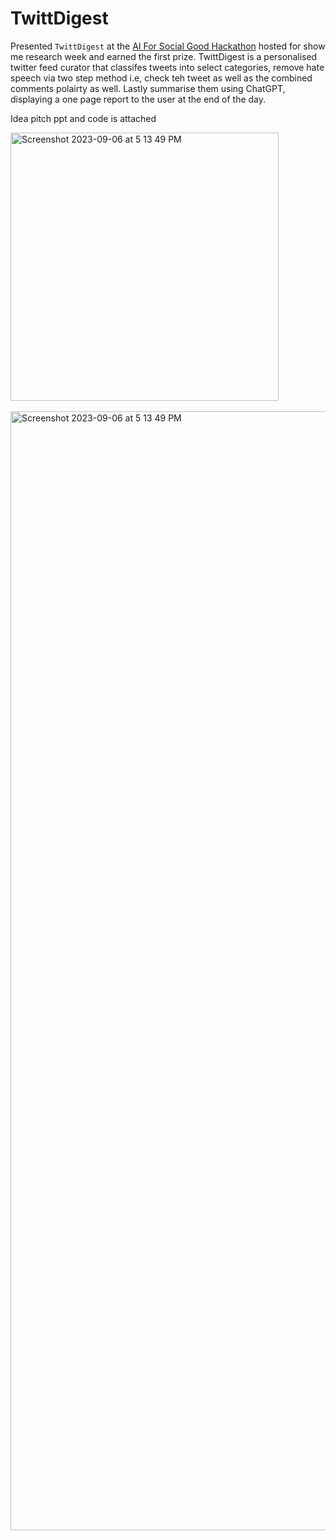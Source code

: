 # TwittDigest

Presented `TwittDigest` at the [AI For Social Good Hackathon](https://krcgtv.com/news/local/mizzou-hosts-ai-hackathon-for-show-me-research-week) hosted for show me research week and earned the first prize. TwittDigest is a personalised twitter feed curator that classifes tweets into select categories, remove hate speech via two step method i.e, check teh tweet as well as the combined comments polairty as well. Lastly summarise them using ChatGPT, displaying a one page report to the user at the end of the day. 

Idea pitch ppt and code is attached 


<img width="429" alt="Screenshot 2023-09-06 at 5 13 49 PM" src="https://github.com/khawar56/TwittDigest/assets/22073166/fb02767c-8dde-4d32-b5f9-2aa235632711">

</br>
</br>

<img width="1790" alt="Screenshot 2023-09-06 at 5 13 49 PM" src="https://github.com/khawar56/TwittDigest/assets/22073166/15cc2f4a-4d15-4ab8-8334-be5440d88287">

